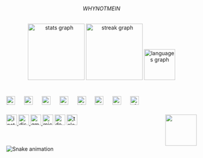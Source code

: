 
<h6 align="center">WHYNOTMEIN</h6>

###

<div align="center">
  <img src="https://github-readme-stats.vercel.app/api?username=JaineeraSuhas&hide_title=false&hide_rank=false&show_icons=true&include_all_commits=true&count_private=true&disable_animations=false&theme=dracula&locale=en&hide_border=false" height="150" alt="stats graph"  />
  <img src="https://streak-stats.demolab.com?user=JaineeraSuhas&locale=en&mode=daily&theme=dracula&hide_border=false&border_radius=5" height="150" alt="streak graph"  />
  <img src="https://github-readme-stats.vercel.app/api/top-langs?username=JaineeraSuhas&locale=en&hide_title=false&layout=compact&card_width=320&langs_count=11&theme=github_dark&hide_border=false" height="82" alt="languages graph"  />
</div>

###

<br clear="both">

<div align="left">
  <img src="https://cdn.jsdelivr.net/gh/devicons/devicon/icons/html5/html5-plain.svg" height="23" alt="html5 logo"  />
  <img width="16" />
  <img src="https://cdn.jsdelivr.net/gh/devicons/devicon/icons/python/python-original.svg" height="23" alt="python logo"  />
  <img width="16" />
  <img src="https://cdn.jsdelivr.net/gh/devicons/devicon/icons/canva/canva-original.svg" height="23" alt="canva logo"  />
  <img width="16" />
  <img src="https://cdn.jsdelivr.net/gh/devicons/devicon/icons/cplusplus/cplusplus-plain.svg" height="23" alt="cplusplus logo"  />
  <img width="16" />
  <img src="https://cdn.jsdelivr.net/gh/devicons/devicon/icons/github/github-original.svg" height="23" alt="github logo"  />
  <img width="16" />
  <img src="https://cdn.jsdelivr.net/gh/devicons/devicon/icons/google/google-original.svg" height="23" alt="google logo"  />
  <img width="16" />
  <img src="https://cdn.jsdelivr.net/gh/devicons/devicon/icons/vscode/vscode-plain.svg" height="23" alt="vscode logo"  />
  <img width="16" />
  <img src="https://cdn.jsdelivr.net/gh/devicons/devicon/icons/aftereffects/aftereffects-original.svg" height="23" alt="aftereffects logo"  />
</div>

###

<img align="right" height="83" src="https://i.pinimg.com/originals/06/ac/d4/06acd4c9e2acbe72cb9c3709434aa548.gif"  />

###

<div align="left">
  <a href="https://instagram.com/suhas.jaineera/" target="_blank">
    <img src="https://img.shields.io/static/v1?message=Instagram&logo=instagram&label=&color=E4405F&logoColor=black&labelColor=&style=for-the-badge" height="28" alt="instagram logo"  />
  </a>
  <a href="https://discord.com/users/853997715939262494/" target="_blank">
    <img src="https://img.shields.io/static/v1?message=Discord&logo=discord&label=&color=7289DA&logoColor=black&labelColor=&style=for-the-badge" height="28" alt="discord logo"  />
  </a>
  <a href="mailto:suhasjaineera@gmail.com" target="_blank">
    <img src="https://img.shields.io/static/v1?message=Gmail&logo=gmail&label=&color=D14836&logoColor=black&labelColor=&style=for-the-badge" height="28" alt="gmail logo"  />
  </a>
  <img src="https://img.shields.io/static/v1?message=Outlook&logo=microsoft-outlook&label=&color=0078D4&logoColor=black&labelColor=&style=for-the-badge" height="28" alt="microsoft-outlook logo"  />
  <img src="https://img.shields.io/static/v1?message=dev.to&logo=dev.to&label=&color=0A0A0A&logoColor=white&labelColor=&style=for-the-badge" height="28" alt="devto logo"  />
  <img src="https://img.shields.io/static/v1?message=Telegram&logo=telegram&label=&color=2CA5E0&logoColor=white&labelColor=&style=for-the-badge" height="28" alt="telegram logo"  />
</div>

###

<br clear="both">

<img src="https://raw.githubusercontent.com/JaineeraSuhas/JaineeraSuhas/output/snake.svg" alt="Snake animation" />

###
<!---
JaineeraSuhas/JaineeraSuhas is a ✨ special ✨ repository because its `README.md` (this file) appears on your GitHub profile.
You can click the Preview link to take a look at your changes.
--->
